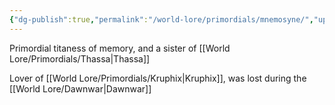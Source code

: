 ```yaml
---
{"dg-publish":true,"permalink":"/world-lore/primordials/mnemosyne/","updated":"2024-12-23T12:37:01.582-05:00"}
---
```


Primordial titaness of memory, and a sister of [[World Lore/Primordials/Thassa\|Thassa]]

Lover of [[World Lore/Primordials/Kruphix\|Kruphix]], was lost during the [[World Lore/Dawnwar\|Dawnwar]]